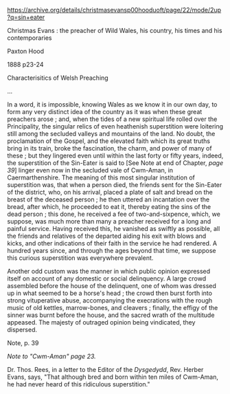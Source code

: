 https://archive.org/details/christmasevansp00hooduoft/page/22/mode/2up?q=sin+eater

Christmas Evans : the preacher of Wild Wales, his country, his times and his contemporaries

Paxton Hood

1888
p23-24

Characterisitics of Welsh Preaching

...

In a word, it is impossible, knowing Wales as we know it in our own day, to form any very distinct idea of the country as it was when these great preachers arose ; and, when the tides of a new spiritual life rolled over the Principality, the singular relics of even heathenish superstition were loitering still among the secluded valleys and mountains of the land. No doubt, the proclamation of the Gospel, and the elevated faith which its great truths bring in its train, broke the fascination, the charm, and power of many of these ; but they lingered even until within the last forty or fifty years, indeed, the superstition of the Sin-Eater is said to [See Note at end of Chapter, *page 39*] linger even now in the secluded vale of Cwm-Aman, in Caermarthenshire. The meaning of this most singular institution of superstition was, that when a person died, the friends sent for the Sin-Eater of the district, who, on his arrival, placed a plate of salt and bread on the breast of the deceased person ; he then uttered an incantation over the bread, after which, he proceeded to eat it, thereby eating the sins of the dead person ; this done, he received a fee of two-and-sixpence, which, we suppose, was much more than many a preacher received for a long and painful service. Having received this, he vanished as swiftly as possible, all the friends and relatives of the departed aiding his exit with blows and kicks, and other indications of their faith in the service he had rendered. A hundred years since, and through the ages beyond that time, we suppose this curious superstition was everywhere prevalent.

Another odd custom was the manner in which public opinion expressed itself on account of any domestic or social delinquency. A large crowd assembled before the house of the delinquent, one of whom was dressed up in what seemed to be a horse's head ; the crowd then burst forth into strong vituperative abuse, accompanying the execrations with the rough music of old kettles, marrow-bones, and cleavers ; finally, the effigy of the sinner was burnt before the house, and the sacred wrath of the multitude appeased. The majesty of outraged opinion being vindicated, they dispersed.

Note, p. 39

*Note to "Cwm-Aman" page 23.*

Dr. Thos. Rees, in a letter to the Editor of the *Dysgedydd*, Rev. Herber Evans, says, "That although bred and born within ten miles of Cwm-Aman, he had never heard of this ridiculous superstition."